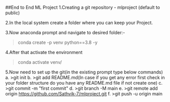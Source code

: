 ##End to End ML Project
1.Creating a git repository - mlproject (default to public)

2.In the local system create a folder where you can keep your Project.

3.Now anaconda prompt and navigate to desired folder:-
>conda create -p venv python==3.8 -y

4.After that activate the environment
>conda activate venv/

5.Now need to set up the git(in the existing prompt type below commands)
  a. >git init
  b. >git add README.md(In case if you get any error first check in your folder structure do you have any README.md file if not create one)
  c. >git commit -m "first commit"
  d. >git branch -M main
  e. >git remote add origin https://github.com/Sathvik-7/mlproject.git
  f. >git push -u origin main
